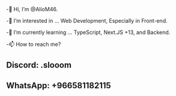 -👋 Hi, I’m @AlioM46.

-👀 I’m interested in ... Web Development, Especially in Front-end.

-🌱 I’m currently learning ... TypeScript, Next.JS +13, and Backend.

-📫 How to reach me?

Discord: .slooom
-

WhatsApp: +966581182115
-

